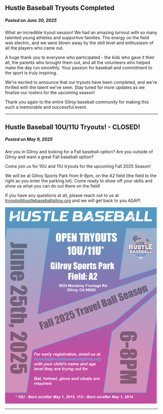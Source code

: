 ## Hustle Baseball Tryouts Completed

##### *Posted on June 30, 2025*

What an incredible tryout session! We had an amazing turnout with so many talented young athletes and supportive families. The energy on the field was electric, and we were blown away by the skill level and enthusiasm of all the players who came out.

A huge thank you to everyone who participated - the kids who gave it their all, the parents who brought them out, and all the volunteers who helped make the day run smoothly. Your passion for baseball and commitment to the sport is truly inspiring.

We're excited to announce that our tryouts have been completed, and we're thrilled with the talent we've seen. Stay tuned for more updates as we finalize our rosters for the upcoming season!

Thank you again to the entire Gilroy baseball community for making this such a memorable and successful event.

------

## Hustle Baseball 10U/11U Tryouts! - CLOSED!

##### *Posted on May 9, 2025*

Are you in Gilroy and looking for a Fall baseball option? Are you outside of Gilroy and want a great Fall baseball option?

Come join us for 10U and 11U tryouts for the upcoming Fall 2025 Season!

We will be at Gilroy Sports Park from 6-8pm, on the A2 field (the field to the right as you enter the parking lot). Come ready to show off your skills and show us what you can do out there on the field!

If you have any questions at all, please reach out to us at tryouts@hustlebaseballgilroy.org and we will get back to you ASAP!

<img src="/images/fall-2025-tryouts.png" alt="Fall 2025 Tryouts" width="500" class="announcement-image">



------
